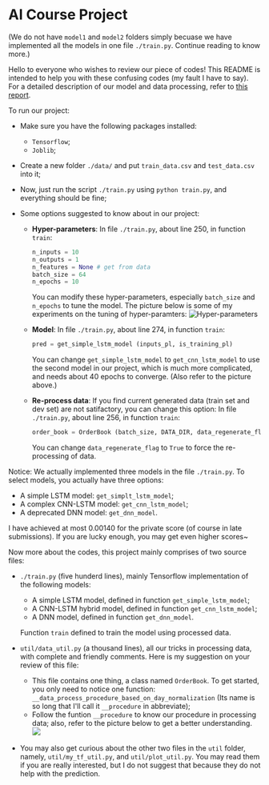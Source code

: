 # AI Course Project

(We do not have `model1` and `model2` folders simply becuase we have implemented all the models in one file `./train.py`. Continue reading to know more.)

Hello to everyone who wishes to review our piece of codes! This README is intended to help you with these confusing codes (my fault I have to say). For a detailed description of our model and data processing, refer to [this report](https://www.overleaf.com/read/bhmbjmyrxjfh).

To run our project:

* Make sure you have the following packages installed:

  * `Tensorflow`;
  * `Joblib`;

* Create a new folder `./data/` and put `train_data.csv` and `test_data.csv` into it;

* Now, just run the script `./train.py` using `python train.py`, and everything should be fine;

* Some options suggested to know about in our project:

  * **Hyper-parameters**: In file `./train.py`, about line 250, in function `train`:

    ```python
    n_inputs = 10
    n_outputs = 1
    n_features = None # get from data
    batch_size = 64
    n_epochs = 10
    ```

    You can modify these hyper-parameters, especially `batch_size` and `n_epochs` to tune the model. The picture below is some of my experiments on the tuning of hyper-paramters:
    ![Hyper-parameters](https://github.com/shawn233/stock-price-prediction/blob/master/%E7%8E%8B%E6%AC%A3%E5%AE%87_%E9%97%AB%E7%92%90/util/hyperparameters.jpg)

  * **Model**: In file `./train.py`, about line 274, in function `train`:

    ```python
    pred = get_simple_lstm_model (inputs_pl, is_training_pl)
    ```

    You can change `get_simple_lstm_model` to `get_cnn_lstm_model` to use the second model in our project, which is much more complicated, and needs about 40 epochs to converge. (Also refer to the picture above.)

  * **Re-process data**: If you find current generated data (train set and dev set) are not satifactory, you can change this option: In file `./train.py`, about line 256, in function `train`:

    ```python
    order_book = OrderBook (batch_size, DATA_DIR, data_regenerate_flag=False)
    ```

    You can change `data_regenerate_flag` to `True` to force the re-processing of data.

Notice: We actually implemented three models in the file `./train.py`. To select models, you actually have three options:

* A simple LSTM model: `get_simplt_lstm_model`;
* A complex CNN-LSTM model: `get_cnn_lstm_model`;
* A deprecated DNN model: `get_dnn_model`.

I have achieved at most 0.00140 for the private score (of course in late submissions). If you are lucky enough, you may get even higher scores~

Now more about the codes, this project mainly comprises of two source files:

* `./train.py` (five hunderd lines), mainly Tensorflow implementation of the following models:

  * A simple LSTM model, defined in function `get_simple_lstm_model`;
  * A CNN-LSTM hybrid model, defined in function `get_cnn_lstm_model`;
  * A DNN model, defined in function `get_dnn_model`.

  Function `train` defined to train the model using processed data.

* `util/data_util.py` (a thousand lines), all our tricks in processing data, with complete and friendly comments. Here is my suggestion on your review of this file:

  * This file contains one thing, a class named `OrderBook`. To get started, you only need to notice one function: `__data_process_procedure_based_on_day_normalization` (Its name is so long that I'll call it `__procedure` in abbreviate);
  * Follow the funtion `__procedure` to know our procedure in processing data; also, refer to the picture below to get a better understanding.
  ![](https://github.com/shawn233/stock-price-prediction/blob/master/%E7%8E%8B%E6%AC%A3%E5%AE%87_%E9%97%AB%E7%92%90/util/data-processing-procedure.jpg)

* You may also get curious about the other two files in the `util` folder, namely, `util/my_tf_util.py`, and `util/plot_util.py`. You may read them if you are really interested, but I do not suggest that because they do not help with the prediction.
